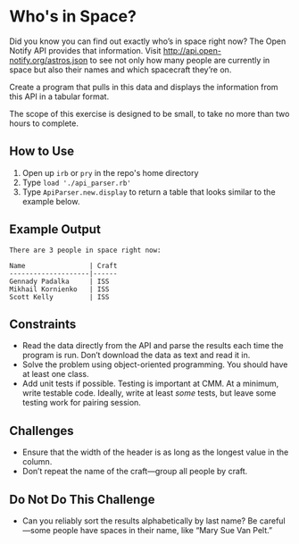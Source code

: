 # Who's in Space?

Did you know you can find out exactly who’s in space right
now? The Open Notify API provides that information. Visit
http://api.open-notify.org/astros.json to see not only how many
people are currently in space but also their names and which
spacecraft they’re on.

Create a program that pulls in this data and displays the
information from this API in a tabular format.

The scope of this exercise is designed to be small, to take no more than two hours to complete.

## How to Use

1. Open up `irb` or `pry` in the repo's home directory
2. Type `load './api_parser.rb'`
3. Type `ApiParser.new.display` to return a table that looks similar to the example below.

## Example Output

```
There are 3 people in space right now:

Name                | Craft
--------------------|------
Gennady Padalka     | ISS
Mikhail Kornienko   | ISS
Scott Kelly         | ISS
```

## Constraints

- Read the data directly from the API and parse the results
each time the program is run. Don’t download the data
as text and read it in.
- Solve the problem using object-oriented programming. You should have at least one class.
- Add unit tests if possible. Testing is important at CMM. At a minimum, write testable code. Ideally, write at least *some* tests, but leave some testing work for pairing session.

## Challenges

- Ensure that the width of the header is as long as the
longest value in the column.
- Don’t repeat the name of the craft—group all people by
craft.

## Do Not Do This Challenge

- Can you reliably sort the results alphabetically by last
name? Be careful—some people have spaces in their
name, like “Mary Sue Van Pelt.”
